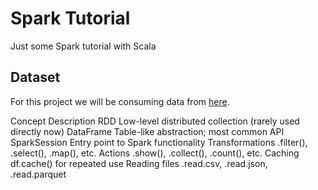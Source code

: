 # Spark Tutorial

Just some Spark tutorial with Scala

## Dataset

For this project we will be consuming data from [here](https://catalog.data.gov/dataset/crimes-2001-to-present/resource/31b027d7-b633-4e82-ad2e-cfa5caaf5837).

Concept	Description
RDD	Low-level distributed collection (rarely used directly now)
DataFrame	Table-like abstraction; most common API
SparkSession	Entry point to Spark functionality
Transformations	.filter(), .select(), .map(), etc.
Actions	.show(), .collect(), .count(), etc.
Caching	df.cache() for repeated use
Reading files	.read.csv, .read.json, .read.parquet